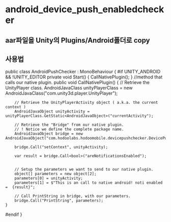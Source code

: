 # android_device_push_enabledchecker

## aar파일을 Unity의 Plugins/Android폴더로 copy
## 사용법

public class AndroidPushChecker : MonoBehaviour
{
 #if UNITY_ANDROID && !UNITY_EDITOR
    private void Start()
    {
        CallNativePlugin();
    }
    //method that calls our native plugin.
    public void CallNativePlugin()
    {
        // Retrieve the UnityPlayer class.
        AndroidJavaClass unityPlayerClass = new AndroidJavaClass("com.unity3d.player.UnityPlayer");

        // Retrieve the UnityPlayerActivity object ( a.k.a. the current context )
        AndroidJavaObject unityActivity = unityPlayerClass.GetStatic<AndroidJavaObject>("currentActivity");

        // Retrieve the "Bridge" from our native plugin.
        // ! Notice we define the complete package name.              
        AndroidJavaObject bridge = new AndroidJavaObject("com.hodoolabs.hodoomobile.devicepushchecker.DevicePushChecker");

        bridge.Call("setContext", unityActivity);

        var result = bridge.Call<bool>("areNotificationsEnabled");
        

        // Setup the parameters we want to send to our native plugin.              
        object[] parameters = new object[2];
        parameters[0] = unityActivity;
        parameters[1] = $"This is an call to native android! noti enabled =  {result}";

        // Call PrintString in bridge, with our parameters.
        bridge.Call("PrintString", parameters);
    }
#endif
}
